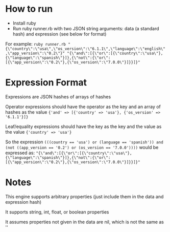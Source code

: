 How to run
==========
* Install ruby
* Run ruby runner.rb with two JSON string arguments: data (a standard hash) and expression (see below for format)

For example: `ruby runner.rb "{\"country\":\"usa\",\"os_version\":\"6.1.1\",\"language\":\"english\",\"app_version\":\"0.2\"}" "{\"and\":[{\"or\":[{\"country\":\"usa\"},{\"language\":\"spanish\"}]},{\"not\":{\"or\":[{\"app_version\":\"0.2\"},{\"os_version\":\"7.0.0\"}]}}]}"`

Expression Format
=================
Expressions are JSON hashes of arrays of hashes

Operator expressions should have the operator as the key and an array of hashes as the value `{'and' => [{'country' => 'usa'}, {'os_version' => '6.1.1'}]}`

Leaf/equality expressions should have the key as the key and the value as the value `{'country' => 'usa'}`

So the expression `(((country == 'usa') or (language == 'spanish')) and (not ((app_version == '0.2') or (os_version == '7.0.0'))))` would be expressed as:
`"{\"and\":[{\"or\":[{\"country\":\"usa\"},{\"language\":\"spanish\"}]},{\"not\":{\"or\":[{\"app_version\":\"0.2\"},{\"os_version\":\"7.0.0\"}]}}]}"`

Notes
=====
This engine supports arbitrary properties (just include them in the data and expression hash)

It supports string, int, float, or boolean properties

It assumes properties not given in the data are nil, which is not the same as ''
